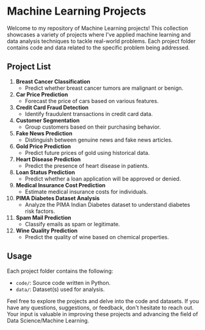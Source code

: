 
# Machine Learning Projects

Welcome to my repository of Machine Learning projects! This collection showcases a variety of projects where I've applied machine learning and data analysis techniques to tackle real-world problems. Each project folder contains code and data related to the specific problem being addressed.

## Project List

1. **Breast Cancer Classification**
   - Predict whether breast cancer tumors are malignant or benign.
2. **Car Price Prediction**
   - Forecast the price of cars based on various features.
3. **Credit Card Fraud Detection**
   - Identify fraudulent transactions in credit card data.
4. **Customer Segmentation**
   - Group customers based on their purchasing behavior.
5. **Fake News Prediction**
   - Distinguish between genuine news and fake news articles.
6. **Gold Price Prediction**
   - Predict future prices of gold using historical data.
7. **Heart Disease Prediction**
   - Predict the presence of heart disease in patients.
8. **Loan Status Prediction**
   - Predict whether a loan application will be approved or denied.
9. **Medical Insurance Cost Prediction**
   - Estimate medical insurance costs for individuals.
10. **PIMA Diabetes Dataset Analysis**
    - Analyze the PIMA Indian Diabetes dataset to understand diabetes risk factors.
11. **Spam Mail Prediction**
    - Classify emails as spam or legitimate.
12. **Wine Quality Prediction**
    - Predict the quality of wine based on chemical properties.

## Usage

Each project folder contains the following:

- `code/`: Source code written in Python.
- `data/`: Dataset(s) used for analysis.

Feel free to explore the projects and delve into the code and datasets. If you have any questions, suggestions, or feedback, don't hesitate to reach out. Your input is valuable in improving these projects and advancing the field of Data Science/Machine Learning.

